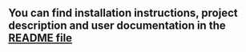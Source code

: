 ## You can find installation instructions, project description and user documentation in the [README file](../../README.md)
